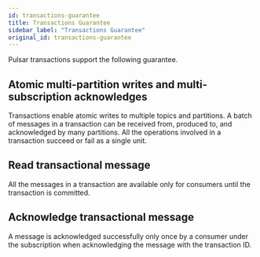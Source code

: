 ```yaml
---
id: transactions-guarantee
title: Transactions Guarantee
sidebar_label: "Transactions Guarantee"
original_id: transactions-guarantee
---
```


Pulsar transactions support the following guarantee.

## Atomic multi-partition writes and multi-subscription acknowledges
Transactions enable atomic writes to multiple topics and partitions. A batch of messages in a transaction can be received from, produced to, and acknowledged by many partitions. All the operations involved in a transaction succeed or fail as a single unit. 

## Read transactional message
All the messages in a transaction are available only for consumers until the transaction is committed.

## Acknowledge transactional message
A message is acknowledged successfully only once by a consumer under the subscription when acknowledging the message with the transaction ID.
